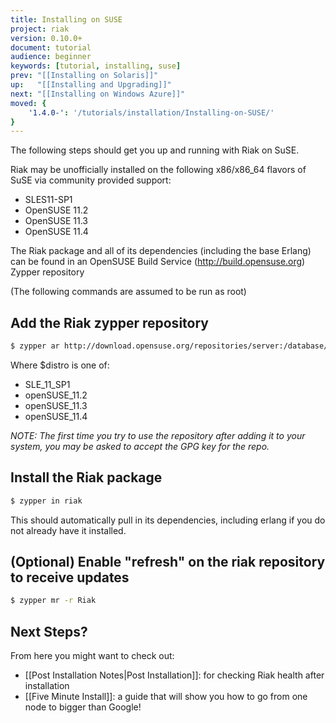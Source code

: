```yaml
---
title: Installing on SUSE
project: riak
version: 0.10.0+
document: tutorial
audience: beginner
keywords: [tutorial, installing, suse]
prev: "[[Installing on Solaris]]"
up:   "[[Installing and Upgrading]]"
next: "[[Installing on Windows Azure]]"
moved: {
    '1.4.0-': '/tutorials/installation/Installing-on-SUSE/'
}
---
```


The following steps should get you up and running with Riak on SuSE.

Riak may be unofficially installed on the following x86/x86_64 flavors of SuSE via community provided support:

* SLES11-SP1
* OpenSUSE 11.2
* OpenSUSE 11.3
* OpenSUSE 11.4

The Riak package and all of its dependencies (including the base Erlang) can be found in an OpenSUSE Build Service (http://build.opensuse.org) Zypper repository

(The following commands are assumed to be run as root)

## Add the Riak zypper repository

```bash
$ zypper ar http://download.opensuse.org/repositories/server:/database/$distro Riak
```
Where $distro is one of:
* SLE_11_SP1
* openSUSE_11.2
* openSUSE_11.3
* openSUSE_11.4

_NOTE: The first time you try to use the repository after adding it to your system, you may be asked to accept the GPG key for the repo._

## Install the Riak package

```bash
$ zypper in riak
```

This should automatically pull in its dependencies, including erlang if you do
not already have it installed.

## (Optional) Enable "refresh" on the riak repository to receive updates

```bash
$ zypper mr -r Riak
```

## Next Steps?

From here you might want to check out:

* [[Post Installation Notes|Post Installation]]: for checking Riak health after installation
* [[Five Minute Install]]: a guide that will show you how to go from one node to bigger than Google!
